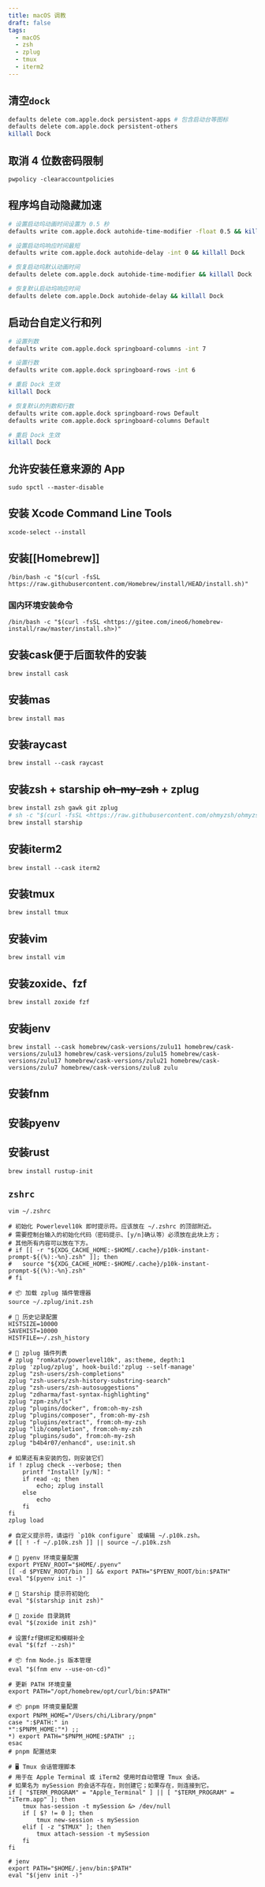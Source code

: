 ```yaml
---
title: macOS 调教
draft: false
tags:
  - macOS
  - zsh
  - zplug
  - tmux
  - iterm2
---
```

## 清空`dock`

```bash
defaults delete com.apple.dock persistent-apps # 包含启动台等图标
defaults delete com.apple.dock persistent-others
killall Dock
```

## 取消 4 位数密码限制

`pwpolicy -clearaccountpolicies`

## 程序坞自动隐藏加速

```bash
# 设置启动坞动画时间设置为 0.5 秒 
defaults write com.apple.dock autohide-time-modifier -float 0.5 && killall Dock

# 设置启动坞响应时间最短
defaults write com.apple.dock autohide-delay -int 0 && killall Dock

# 恢复启动坞默认动画时间
defaults delete com.apple.dock autohide-time-modifier && killall Dock

# 恢复默认启动坞响应时间
defaults delete com.apple.Dock autohide-delay && killall Dock
```

## 启动台自定义行和列

```bash
# 设置列数
defaults write com.apple.dock springboard-columns -int 7

# 设置行数
defaults write com.apple.dock springboard-rows -int 6

# 重启 Dock 生效
killall Dock

# 恢复默认的列数和行数
defaults write com.apple.dock springboard-rows Default
defaults write com.apple.dock springboard-columns Default

# 重启 Dock 生效
killall Dock
```

## 允许安装任意来源的 App

`sudo spctl --master-disable`

## 安装 Xcode Command Line Tools

`xcode-select --install`

## 安装[[Homebrew]]

`/bin/bash -c "$(curl -fsSL https://raw.githubusercontent.com/Homebrew/install/HEAD/install.sh)"`

### 国内环境安装命令

`/bin/bash -c "$(curl -fsSL <https://gitee.com/ineo6/homebrew-install/raw/master/install.sh>)"`

## 安装cask便于后面软件的安装

`brew install cask`

## 安装mas

`brew install mas`

## 安装raycast

`brew install --cask raycast`

## 安装zsh + starship ~~oh-my-zsh~~ + zplug

```bash
brew install zsh gawk git zplug
# sh -c "$(curl -fsSL <https://raw.githubusercontent.com/ohmyzsh/ohmyzsh/master/tools/install.sh>)"
brew install starship
```

## 安装iterm2

`brew install --cask iterm2`

## 安装tmux

`brew install tmux`

## 安装vim

`brew install vim`

## 安装zoxide、fzf

`brew install zoxide fzf`

## 安装jenv

`brew install --cask homebrew/cask-versions/zulu11 homebrew/cask-versions/zulu13 homebrew/cask-versions/zulu15 homebrew/cask-versions/zulu17 homebrew/cask-versions/zulu21 homebrew/cask-versions/zulu7 homebrew/cask-versions/zulu8 zulu`

## 安装fnm

## 安装pyenv

## 安装rust

`brew install rustup-init`

## `zshrc`

`vim ~/.zshrc`

```plain
# 初始化 Powerlevel10k 即时提示符。应该放在 ~/.zshrc 的顶部附近。
# 需要控制台输入的初始化代码（密码提示、[y/n]确认等）必须放在此块上方；
# 其他所有内容可以放在下方。
# if [[ -r "${XDG_CACHE_HOME:-$HOME/.cache}/p10k-instant-prompt-${(%):-%n}.zsh" ]]; then
#   source "${XDG_CACHE_HOME:-$HOME/.cache}/p10k-instant-prompt-${(%):-%n}.zsh"
# fi

# 📦 加载 zplug 插件管理器
source ~/.zplug/init.zsh

# 🔧 历史记录配置
HISTSIZE=10000
SAVEHIST=10000
HISTFILE=~/.zsh_history

# 🚀 zplug 插件列表
# zplug "romkatv/powerlevel10k", as:theme, depth:1
zplug 'zplug/zplug', hook-build:'zplug --self-manage'
zplug "zsh-users/zsh-completions"
zplug "zsh-users/zsh-history-substring-search"
zplug "zsh-users/zsh-autosuggestions"
zplug "zdharma/fast-syntax-highlighting"
zplug "zpm-zsh/ls"
zplug "plugins/docker", from:oh-my-zsh
zplug "plugins/composer", from:oh-my-zsh
zplug "plugins/extract", from:oh-my-zsh
zplug "lib/completion", from:oh-my-zsh
zplug "plugins/sudo", from:oh-my-zsh
zplug "b4b4r07/enhancd", use:init.sh

# 如果还有未安装的包，则安装它们
if ! zplug check --verbose; then
    printf "Install? [y/N]: "
    if read -q; then
        echo; zplug install
    else
        echo
    fi
fi
zplug load

# 自定义提示符，请运行 `p10k configure` 或编辑 ~/.p10k.zsh。
# [[ ! -f ~/.p10k.zsh ]] || source ~/.p10k.zsh

# 🐍 pyenv 环境变量配置
export PYENV_ROOT="$HOME/.pyenv"
[[ -d $PYENV_ROOT/bin ]] && export PATH="$PYENV_ROOT/bin:$PATH"
eval "$(pyenv init -)"

# 🌌 Starship 提示符初始化
eval "$(starship init zsh)"

# 📂 zoxide 目录跳转
eval "$(zoxide init zsh)"

# 设置fzf键绑定和模糊补全
eval "$(fzf --zsh)"

# 📦 fnm Node.js 版本管理
eval "$(fnm env --use-on-cd)"

# 更新 PATH 环境变量
export PATH="/opt/homebrew/opt/curl/bin:$PATH"

# 📦 pnpm 环境变量配置
export PNPM_HOME="/Users/chi/Library/pnpm"
case ":$PATH:" in
*":$PNPM_HOME:"*) ;;
*) export PATH="$PNPM_HOME:$PATH" ;;
esac
# pnpm 配置结束

# 🖥️ Tmux 会话管理脚本
# 用于在 Apple Terminal 或 iTerm2 使用时自动管理 Tmux 会话。
# 如果名为 mySession 的会话不存在，则创建它；如果存在，则连接到它。
if [ "$TERM_PROGRAM" = "Apple_Terminal" ] || [ "$TERM_PROGRAM" = "iTerm.app" ]; then
    tmux has-session -t mySession &> /dev/null
    if [ $? != 0 ]; then
        tmux new-session -s mySession
    elif [ -z "$TMUX" ]; then
        tmux attach-session -t mySession
    fi
fi

# jenv
export PATH="$HOME/.jenv/bin:$PATH"
eval "$(jenv init -)" 
```
